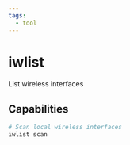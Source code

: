 ```yaml
---
tags:
  - tool
---
```

# iwlist

List wireless interfaces

## Capabilities

```bash
# Scan local wireless interfaces
iwlist scan
```

